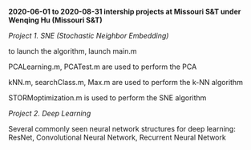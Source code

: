 <b> 2020-06-01 to 2020-08-31 intership projects at Missouri S&T under Wenqing Hu (Missouri S&T) </b>

<i> Project 1. SNE (Stochastic Neighbor Embedding) </i>

to launch the algorithm, launch main.m
 
PCALearning.m, PCATest.m are used to perform the PCA
 
kNN.m, searchClass.m, Max.m are used to perform the k-NN algorithm
 
STORMoptimization.m is used to perform the SNE algorithm

<i> Project 2. Deep Learning </i>

Several commonly seen neural network structures for deep learning: ResNet, Convolutional Neural Network, Recurrent Neural Network
